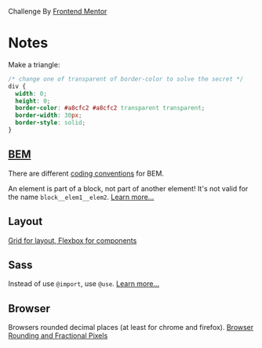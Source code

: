 Challenge By [Frontend Mentor](https://www.frontendmentor.io/challenges/fylo-data-storage-component-1dZPRbV5n)

# Notes

Make a triangle:
```css
/* change one of transparent of border-color to solve the secret */
div {
  width: 0;
  height: 0;
  border-color: #a8cfc2 #a8cfc2 transparent transparent;
  border-width: 30px;
  border-style: solid;
}
```

## [BEM](https://en.bem.info/methodology/quick-start/)

There are different [coding conventions](https://en.bem.info/methodology/naming-convention/) for BEM.

An element is part of a block, not part of another element!
It's not valid for the name `block__elem1__elem2`. [Learn more...](https://en.bem.info/methodology/quick-start/#nesting-1)

## Layout

[Grid for layout, Flexbox for components](https://ishadeed.com/article/grid-layout-flexbox-components/)

## Sass

Instead of use `@import`, use `@use`. [Learn more...](https://sass-lang.com/documentation/at-rules/import)

## Browser

Browsers rounded decimal places (at least for chrome and firefox).
[Browser Rounding and Fractional Pixels](https://cruft.io/posts/percentage-calculations-in-ie/)
